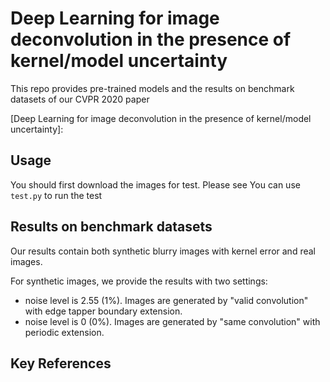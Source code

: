 # Deep Learning for image deconvolution in the presence of kernel/model uncertainty



This repo provides pre-trained models and the results on benchmark datasets of our CVPR 2020 paper 

[Deep Learning for image deconvolution in the presence of kernel/model uncertainty]: 



## Usage
You should first download the images for test. Please see 
You can use `test.py` to run the test 

## Results on benchmark datasets
Our results contain both synthetic blurry images with kernel error and real images.

For synthetic images, we provide the results with two settings: 
* noise level is 2.55 (1%). Images are generated by "valid convolution" with edge tapper boundary extension.
* noise level is 0 (0%). Images are generated by "same convolution" with periodic extension.



## Key References


